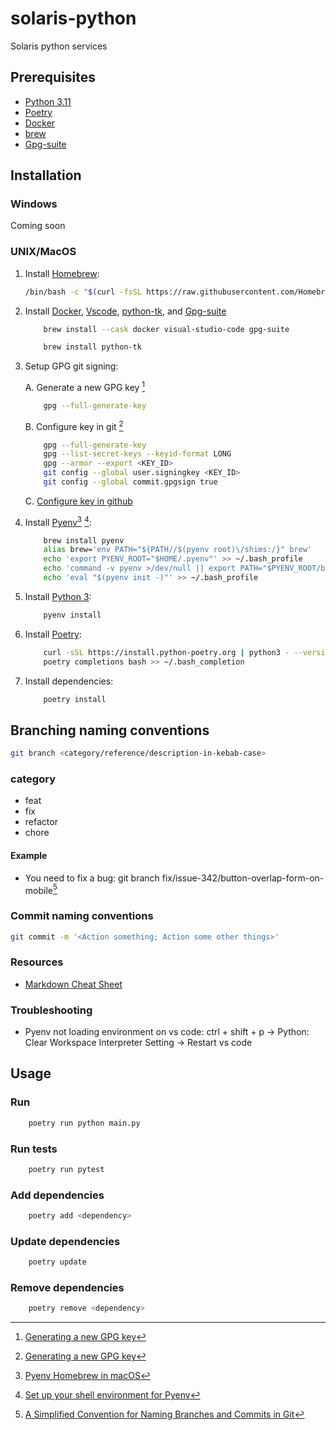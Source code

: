 # solaris-python

Solaris python services

## Prerequisites

- [Python 3.11](https://docs.python.org/3/)
- [Poetry](https://python-poetry.org/docs/#installation)
- [Docker](https://docs.docker.com/get-docker/)
- [brew](https://brew.sh/)
- [Gpg-suite](https://gpgtools.org/)

## Installation

### Windows

Coming soon

### UNIX/MacOS

1. Install [Homebrew](https://brew.sh/):

    ```sh
    /bin/bash -c "$(curl -fsSL https://raw.githubusercontent.com/Homebrew/install/HEAD/install.sh)"
    ```

2. Install [Docker](https://docs.docker.com/), [Vscode](https://code.visualstudio.com/docs), [python-tk](https://docs.python.org/es/3/library/tkinter.html), and [Gpg-suite](https://gpgtools.org/)

    ```sh
        brew install --cask docker visual-studio-code gpg-suite
    ```

    ```sh
        brew install python-tk
    ```

3. Setup GPG git signing:

    A. Generate a new GPG key [^1]

    ```sh
        gpg --full-generate-key
    ```

    B. Configure key in git [^1]

    ```sh
        gpg --full-generate-key
        gpg --list-secret-keys --keyid-format LONG
        gpg --armor --export <KEY_ID>
        git config --global user.signingkey <KEY_ID>
        git config --global commit.gpgsign true
    ```

    C. [Configure key in github](https://docs.github.com/en/authentication/managing-commit-signature-verification/adding-a-gpg-key-to-your-github-account)

    [^1]: [Generating a new GPG key](https://docs.github.com/en/authentication/managing-commit-signature-verification/generating-a-new-gpg-key)

4. Install [Pyenv](https://github.com/pyenv/pyenv)[^2] [^3]:

    ```sh
        brew install pyenv
        alias brew='env PATH="${PATH//$(pyenv root)\/shims:/}" brew'
        echo 'export PYENV_ROOT="$HOME/.pyenv"' >> ~/.bash_profile
        echo 'command -v pyenv >/dev/null || export PATH="$PYENV_ROOT/bin:$PATH"' >> ~/.bash_profile
        echo 'eval "$(pyenv init -)"' >> ~/.bash_profile
    ```

    [^2]: [Pyenv Homebrew in macOS](https://github.com/pyenv/pyenv#homebrew-in-macos)

    [^3]: [Set up your shell environment for Pyenv](https://github.com/pyenv/pyenv#set-up-your-shell-environment-for-pyenv)

5. Install [Python 3](https://docs.python.org/3/):

    ```sh
        pyenv install
    ```

6. Install [Poetry](https://python-poetry.org/docs/#installation):

    ```sh
        curl -sSL https://install.python-poetry.org | python3 - --version 1.6.1
        poetry completions bash >> ~/.bash_completion
    ```

7. Install dependencies:

    ```sh
        poetry install
    ```

## Branching naming conventions

```sh
git branch <category/reference/description-in-kebab-case>
```

### category

- feat
- fix
- refactor
- chore

#### Example

- You need to fix a bug: git branch fix/issue-342/button-overlap-form-on-mobile[^4]
  
[^4]: [A Simplified Convention for Naming Branches and Commits in Git](https://dev.to/varbsan/a-simplified-convention-for-naming-branches-and-commits-in-git-il4)

### Commit naming conventions

```sh
git commit -m '<Action something; Action some other things>'
```

### Resources

- [Markdown Cheat Sheet](https://www.markdownguide.org/cheat-sheet/)

### Troubleshooting

- Pyenv not loading environment on vs code: ctrl + shift + p -> Python: Clear Workspace Interpreter Setting -> Restart vs code

## Usage

### Run

```sh
    poetry run python main.py
```

### Run tests

```sh
    poetry run pytest
```

### Add dependencies

```sh
    poetry add <dependency>
```

### Update dependencies

```sh
    poetry update
```

### Remove dependencies

```sh
    poetry remove <dependency>
```
